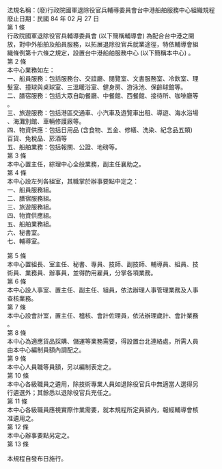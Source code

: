 法規名稱：(廢)行政院國軍退除役官兵輔導委員會台中港船舶服務中心組織規程  
廢止日期：民國 84 年 02 月 27 日  
第 1 條  
行政院國軍退除役官兵輔導委員會 (以下簡稱輔導會) 為配合台中港之開  
放，對中外船舶及船員服務，以拓展退除役官兵就業途徑，特依輔導會組  
織條例第十六條之規定，設置台中港船舶服務中心 (以下簡稱本中心) 。  
第 2 條  
本中心業務如左：  
一、船員服務：包括服務台、交誼廳、閱覽室、文書服務室、冷飲室、理  
髮室、撞球與桌球室、三溫暖浴室、健身房、游泳池、保齡球館等。  
二、膳宿服務：包括大眾自助餐廳、中餐館、西餐館、接待所、咖啡廳等  
。  
三、旅遊服務：包括港區交通車、小汽車及遊覽車出租、導遊、海水浴場  
、海灘別館、車輛修護廠等。  
四、物資供應：包括日用品 (含食物、五金、修繕、洗染、紀念品五類)  
百貨、免稅品、菸酒等  
五、船舶業務：包括報關、公證、地磅等。  
第 3 條  
本中心置主任，綜理中心全般業務，副主任襄助之。  
第 4 條  
本中心設左列各組室，其職掌於辦事要點中定之：  
一、船員服務組。  
二、膳宿服務組。  
三、旅遊服務組。  
四、物資供應組。  
五、船舶業務組。  
六、秘書室。  
七、輔導室。  


第 5 條  
本中心置組長、室主任、秘書、專員、技師、副技師、輔導員、組員、技  
術員、業務員、辦事員，並得酌用雇員，分掌各項業務。  
第 6 條  
本中心設人事室、置主任、副主任、組員，依法辦理人事管理業務及人事  
查核業務。  
第 7 條  
本中心設會計室，置主任、稽核、會計佐理員，依法辦理歲計、會計業務  
。  
第 8 條  
本中心為適應貨品採購、儲運等業務需要，得設置台北連絡處，所需人員  
由本中心編制員額內調配之。  
第 9 條  
本中心人員職等員額，另以編制表定之。  
第 10 條  
本中心各級職員之遴用，除技術專業人員如退除役官兵中無適當人選得另  
行遴選外；其餘悉以退除役官兵充任之。  
第 11 條  
本中心各級職員應視實際作業需要，就本規程所定員額內，報經輔導會核  
准遴用之。  
第 12 條  
本中心辦事要點另定之。  
第 13 條  


本規程自發布日施行。  


